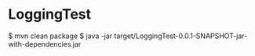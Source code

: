 # LoggingTest

$ mvn clean package
$ java -jar target/LoggingTest-0.0.1-SNAPSHOT-jar-with-dependencies.jar
